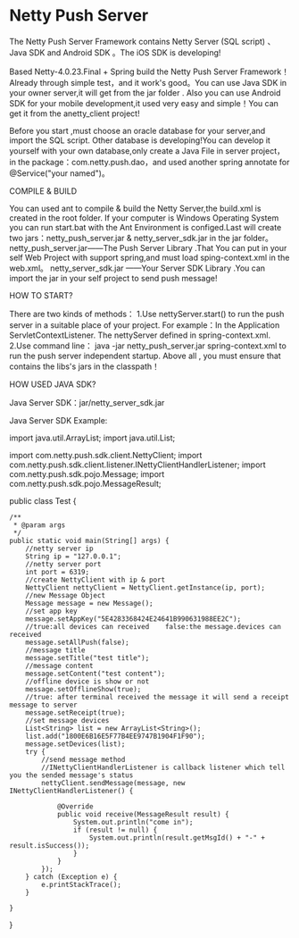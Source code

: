 Netty Push Server
============

The Netty Push Server Framework contains Netty Server (SQL script) 、Java SDK and Android SDK 。The iOS SDK is developing!

Based Netty-4.0.23.Final + Spring build the Netty Push Server Framework！Already through simple test，and it work's good。You can use Java SDK in your owner server,it will get from the jar folder . Also you can use Android SDK for your mobile development,it used very easy and simple！You can get it from the anetty_client project!

Before you start ,must choose an oracle database for your server,and import the SQL script. Other database is developing!You can develop it yourself with your own database,only create a Java File in server project，in the package：com.netty.push.dao，and used another spring annotate for @Service("your named")。


COMPILE & BUILD

You can used ant to compile & build the Netty Server,the build.xml is created in the root folder. If your computer is Windows Operating System you can run start.bat with the Ant Environment is configed.Last will create two jars：netty_push_server.jar & netty_server_sdk.jar in the jar folder。
netty_push_server.jar——The Push Server Library .That You can put in your self Web Project with support spring,and must load sping-context.xml in the web.xml。
netty_server_sdk.jar ——Your Server SDK Library .You can import the jar in your self project to send push message!

HOW TO START?

There are two kinds of methods：
1.Use nettyServer.start()  to run the push server in a suitable place of your project. For example：In the Application ServletContextListener. The nettyServer defined in spring-context.xml.
2.Use command line： java -jar netty_push_server.jar spring-context.xml to run the push server independent startup.
Above all , you must ensure that contains the  libs's jars in the classpath！


HOW USED JAVA SDK?

Java Server SDK：jar/netty_server_sdk.jar

Java Server SDK Example:

import java.util.ArrayList;
import java.util.List;

import com.netty.push.sdk.client.NettyClient;
import com.netty.push.sdk.client.listener.INettyClientHandlerListener;
import com.netty.push.sdk.pojo.Message;
import com.netty.push.sdk.pojo.MessageResult;

public class Test {

	/**
	 * @param args
	 */
	public static void main(String[] args) {		
		//netty server ip
		String ip = "127.0.0.1";
		//netty server port
		int port = 6319;
		//create NettyClient with ip & port
		NettyClient nettyClient = NettyClient.getInstance(ip, port);
		//new Message Object
		Message message = new Message();
		//set app key
		message.setAppKey("5E4283368424E24641B990631988EE2C");
		//true:all devices can received    false:the message.devices can received
		message.setAllPush(false);
		//message title
		message.setTitle("test title");
		//message content 
		message.setContent("test content");
		//offline device is show or not
		message.setOfflineShow(true);
		//true: after terminal received the message it will send a receipt message to server
		message.setReceipt(true);
		//set message devices
		List<String> list = new ArrayList<String>(); 
		list.add("1800E6B16E5F77B4EE9747B1904F1F90");
		message.setDevices(list);		
		try {
			//send message method 
			//INettyClientHandlerListener is callback listener which tell you the sended message's status
			nettyClient.sendMessage(message, new INettyClientHandlerListener() {

				@Override
				public void receive(MessageResult result) {
					System.out.println("come in");
					if (result != null) {
						System.out.println(result.getMsgId() + "-" + result.isSuccess());
					}
				}
			});
		} catch (Exception e) {
			e.printStackTrace();
		}

	}

}

